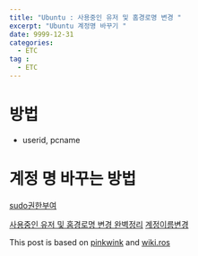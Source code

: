 ```yaml
---
title: "Ubuntu : 사용중인 유저 및 홈경로명 변경 "
excerpt: "Ubuntu 계정명 바꾸기 " 
date: 9999-12-31
categories:
  - ETC
tag :
  - ETC
---
```



# 방법
- userid, pcname 

## 
#  계정 명 바꾸는 방법


[sudo권한부여](http://sarghis.com/blog/856/)


[사용중인 유저 및 홈경로명 변경 완벽정리](https://xevolts.tistory.com/10)
[계정이름변경](https://naudhizb.tistory.com/666)


 
This post is based on [pinkwink](https://github.com/PinkWink) and [wiki.ros](http://wiki.ros.org/rosdep#INstalling_rosdep)
